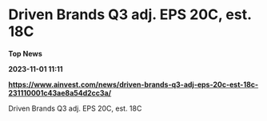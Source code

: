 # Driven Brands Q3 adj. EPS 20C, est. 18C
**Top News**

**2023-11-01 11:11**

**https://www.ainvest.com/news/driven-brands-q3-adj-eps-20c-est-18c-231110001c43ae8a54d2cc3a/**

Driven Brands Q3 adj. EPS 20C, est. 18C